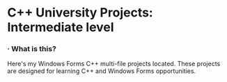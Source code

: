 # C++ University Projects: Intermediate level
### · What is this?
Here's my Windows Forms C++ multi-file projects located. These projects are designed for learning C++ and Windows Forms opportunities.